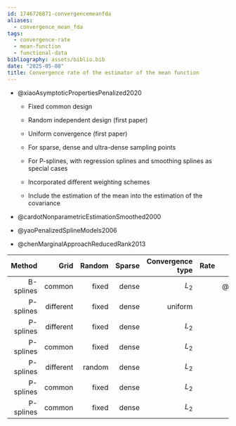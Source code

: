 ```yaml
---
id: 1746726871-convergencemeanfda
aliases:
  - convergence_mean_fda
tags:
  - convergence-rate
  - mean-function
  - functional-data
bibliography: assets/biblio.bib
date: "2025-05-08"
title: Convergence rate of the estimator of the mean function
---
```



* @xiaoAsymptoticPropertiesPenalized2020

  - Fixed common design

  - Random independent design (first paper)

  - Uniform convergence (first paper)

  - For sparse, dense and ultra-dense sampling points

  - For P-splines, with regression splines and smoothing splines as special cases

  - Incorporated different weighting schemes

  - Include the estimation of the mean into the estimation of the covariance

* @cardotNonparametricEstimationSmoothed2000


* @yaoPenalizedSplineModels2006


* @chenMarginalApproachReducedRank2013



| Method     | Grid       | Random | Sparse | Convergence type | Rate | References |
|-----------:|-----------:|-------:|-------:|-----------------:|-----:|-----------:|
| B-splines  | common     | fixed  | dense  | $L_2$            |      |  @cardotNonparametricEstimationSmoothed2000 |
| P-splines  | different  | fixed  | dense  | uniform          |      |  @yaoPenalizedSplineModels2006 |
| P-splines  | different  | fixed  | dense  | $L_2$            |      |  @chenMarginalApproachReducedRank2013 |
| P-splines  | common     | fixed  | dense  | $L_2$            |      |  @xiaoAsymptoticPropertiesPenalized2020 |
| P-splines  | different  | random | dense  | $L_2$            |      |  @xiaoAsymptoticPropertiesPenalized2020 |
| P-splines  | common     | fixed  | dense  | $L_2$            |      |  @xiaoAsymptoticPropertiesPenalized2020 |
| P-splines  | common     | fixed  | dense  | $L_2$            |      |  @xiaoAsymptoticPropertiesPenalized2020 |

